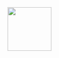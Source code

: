 <div id="header" align="center">
  <img src="https://cdn.jonaz.tech/code.gif" width="100"/>

</div>
